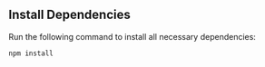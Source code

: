 ## Install Dependencies
Run the following command to install all necessary dependencies:
```bash
npm install
